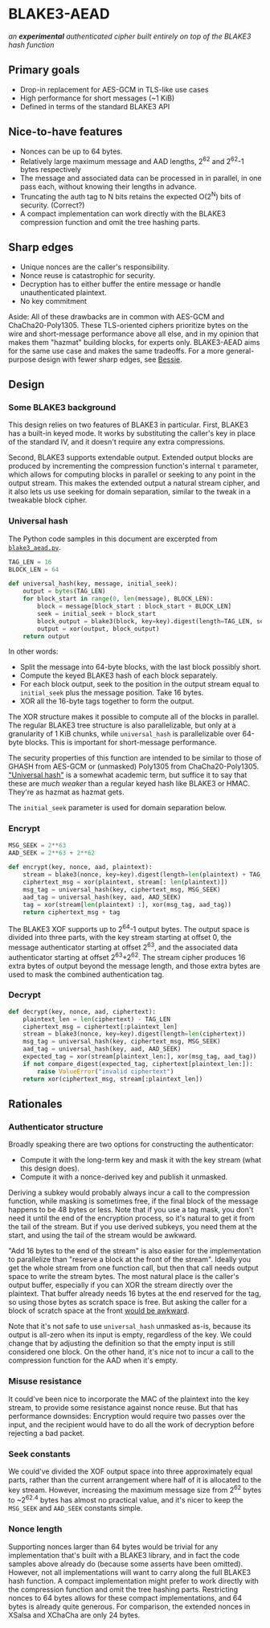 # BLAKE3-AEAD

*an **experimental** authenticated cipher built entirely on top of the BLAKE3
hash function*

## Primary goals

- Drop-in replacement for AES-GCM in TLS-like use cases
- High performance for short messages (~1 KiB)
- Defined in terms of the standard BLAKE3 API

## Nice-to-have features

- Nonces can be up to 64 bytes.
- Relatively large maximum message and AAD lengths, 2<sup>62</sup> and
  2<sup>62</sup>-1 bytes respectively
- The message and associated data can be processed in in parallel, in one pass
  each, without knowing their lengths in advance.
- Truncating the auth tag to N bits retains the expected O(2<sup>N</sup>) bits
  of security. (Correct?)
- A compact implementation can work directly with the BLAKE3 compression
  function and omit the tree hashing parts.

## Sharp edges

- Unique nonces are the caller's responsibility.
- Nonce reuse is catastrophic for security.
- Decryption has to either buffer the entire message or handle unauthenticated
  plaintext.
- No key commitment

Aside: All of these drawbacks are in common with AES-GCM and ChaCha20-Poly1305.
These TLS-oriented ciphers prioritize bytes on the wire and short-message
performance above all else, and in my opinion that makes them "hazmat" building
blocks, for experts only. BLAKE3-AEAD aims for the same use case and makes the
same tradeoffs. For a more general-purpose design with fewer sharp edges, see
[Bessie](https://github.com/oconnor663/bessie).

## Design

### Some BLAKE3 background

This design relies on two features of BLAKE3 in particular. First, BLAKE3 has a
built-in keyed mode. It works by substituting the caller's key in place of the
standard IV, and it doesn't require any extra compressions.

Second, BLAKE3 supports extendable output. Extended output blocks are produced
by incrementing the compression function's internal `t` parameter, which allows
for computing blocks in parallel or seeking to any point in the output stream.
This makes the extended output a natural stream cipher, and it also lets us use
seeking for domain separation, similar to the tweak in a tweakable block
cipher.

### Universal hash

The Python code samples in this document are excerpted from
[`blake3_aead.py`](python/blake3_aead.py).

```python
TAG_LEN = 16
BLOCK_LEN = 64

def universal_hash(key, message, initial_seek):
    output = bytes(TAG_LEN)
    for block_start in range(0, len(message), BLOCK_LEN):
        block = message[block_start : block_start + BLOCK_LEN]
        seek = initial_seek + block_start
        block_output = blake3(block, key=key).digest(length=TAG_LEN, seek=seek)
        output = xor(output, block_output)
    return output
```

In other words:

- Split the message into 64-byte blocks, with the last block possibly short.
- Compute the keyed BLAKE3 hash of each block separately.
- For each block output, seek to the position in the output stream equal to
  `initial_seek` plus the message position. Take 16 bytes.
- XOR all the 16-byte tags together to form the output.

The XOR structure makes it possible to compute all of the blocks in parallel.
The regular BLAKE3 tree structure is also parallelizable, but only at a
granularity of 1 KiB chunks, while `universal_hash` is parallelizable over
64-byte blocks. This is important for short-message performance.

The security properties of this function are intended to be similar to those of
GHASH from AES-GCM or (unmasked) Poly1305 from ChaCha20-Poly1305. ["Universal
hash"](https://en.wikipedia.org/wiki/Universal_hashing) is a somewhat academic
term, but suffice it to say that these are _much weaker_ than a regular keyed
hash like BLAKE3 or HMAC. They're as hazmat as hazmat gets.

The `initial_seek` parameter is used for domain separation below.

### Encrypt

```python
MSG_SEEK = 2**63
AAD_SEEK = 2**63 + 2**62

def encrypt(key, nonce, aad, plaintext):
    stream = blake3(nonce, key=key).digest(length=len(plaintext) + TAG_LEN)
    ciphertext_msg = xor(plaintext, stream[: len(plaintext)])
    msg_tag = universal_hash(key, ciphertext_msg, MSG_SEEK)
    aad_tag = universal_hash(key, aad, AAD_SEEK)
    tag = xor(stream[len(plaintext) :], xor(msg_tag, aad_tag))
    return ciphertext_msg + tag
```

The BLAKE3 XOF supports up to 2<sup>64</sup>-1 output bytes. The output space
is divided into three parts, with the key stream starting at offset 0, the
message authenticator starting at offset 2<sup>63</sup>, and the associated
data authenticator starting at offset 2<sup>63</sup>+2<sup>62</sup>. The stream
cipher produces 16 extra bytes of output beyond the message length, and those
extra bytes are used to mask the combined authentication tag.

### Decrypt

```python
def decrypt(key, nonce, aad, ciphertext):
    plaintext_len = len(ciphertext) - TAG_LEN
    ciphertext_msg = ciphertext[:plaintext_len]
    stream = blake3(nonce, key=key).digest(length=len(ciphertext))
    msg_tag = universal_hash(key, ciphertext_msg, MSG_SEEK)
    aad_tag = universal_hash(key, aad, AAD_SEEK)
    expected_tag = xor(stream[plaintext_len:], xor(msg_tag, aad_tag))
    if not compare_digest(expected_tag, ciphertext[plaintext_len:]):
        raise ValueError("invalid ciphertext")
    return xor(ciphertext_msg, stream[:plaintext_len])
```

## Rationales

### Authenticator structure

Broadly speaking there are two options for constructing the authenticator:

- Compute it with the long-term key and mask it with the key stream (what this
  design does).
- Compute it with a nonce-derived key and publish it unmasked.

Deriving a subkey would probably always incur a call to the compression
function, while masking is sometimes free, if the final block of the message
happens to be 48 bytes or less. Note that if you use a tag mask, you don't need
it until the end of the encryption process, so it's natural to get it from the
tail of the stream. But if you use derived subkeys, you need them at the start,
and using the tail of the stream would be awkward.

"Add 16 bytes to the end of the stream" is also easier for the implementation
to parallelize than "reserve a block at the front of the stream". Ideally you
get the whole stream from one function call, but then that call needs output
space to write the stream bytes. The most natural place is the caller's output
buffer, especially if you can XOR the stream directly over the plaintext. That
buffer already needs 16 bytes at the end reserved for the tag, so using those
bytes as scratch space is free. But asking the caller for a block of scratch
space at the front [would be awkward](https://nacl.cr.yp.to/secretbox.html).

Note that it's not safe to use `universal_hash` unmasked as-is, because its
output is all-zero when its input is empty, regardless of the key. We could
change that by adjusting the definition so that the empty input is still
considered one block. On the other hand, it's nice not to incur a call to the
compression function for the AAD when it's empty.

### Misuse resistance

It could've been nice to incorporate the MAC of the plaintext into the key
stream, to provide some resistance against nonce reuse. But that has
performance downsides: Encryption would require two passes over the input, and
the recipient would have to do all the work of decryption before rejecting a
bad packet.

### Seek constants

We could've divided the XOF output space into three approximately equal parts,
rather than the current arrangement where half of it is allocated to the key
stream. However, increasing the maximum message size from 2<sup>62</sup> bytes
to ~2<sup>62.4</sup> bytes has almost no practical value, and it's nicer to
keep the `MSG_SEEK` and `AAD_SEEK` constants simple.

### Nonce length

Supporting nonces larger than 64 bytes would be trivial for any implementation
that's built with a BLAKE3 library, and in fact the code samples above already
do (because some asserts have been omitted). However, not all implementations
will want to carry along the full BLAKE3 hash function. A compact
implementation might prefer to work directly with the compression function and
omit the tree hashing parts. Restricting nonces to 64 bytes allows for these
compact implementations, and 64 bytes is already quite generous. For
comparison, the extended nonces in XSalsa and XChaCha are only 24 bytes.
